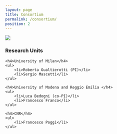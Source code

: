 ```yaml
---
layout: page
title: Consortium
permalink: /consortium/
position: 2
---
```


<style type="text/css">
    .university-logos {
        height: auto;
        margin-left: auto;
        margin-right: auto;
    }   
        
    .post-content {
        margin-left: auto; 
        margin-right: auto;
        text-align: justify;
    }   

    .research-units {
        width: 550px;
        margin-left: auto;
        margin-right: auto;
    }

    .post-content h3 {
        color: #0072B5;
        text-align: justify;
    }

    article header {
        margin-bottom: 0px;
    }
</style>

<div class="university-logos">
    <img class="uni-logos" id="uni-logos" src="/assets/images/university_logos.jpg">
</div>

<div class="research-units">
    <h3>Research Units</h3>

    <h4>University of Milan</h4>
    <ul>
        <li>Roberta Gualtierotti (PI)</li>
        <li>Sergio Mascetti</li>
    </ul>

    <h4>University of Modena and Reggio Emilia </h4>
    <ul>
        <li>Luca Bedogni (co-PI)</li>
        <li>Francesco Franco</li>
    </ul>

    <h4>CNR</h4>
    <ul>
        <li>Francesco Poggi</li>
    </ul>
<!--
    <h3>Work Packages & Project Development</h3>
    <ul>
        <li>WP1. Requirements & Modeling [UniMoRe (lead), UniPi, UniBo]</li>
        <li>WP2. Digital Twin Middleware [UniBo (lead), UniMoRe, UniPi]</li>
        <li>WP3. Digital Twin Infrastructure Management & Orchestration [UniPi (lead), UniMoRe, UniBo]</li>
        <li>WP4. Integration & Validation [UniMoRe (lead), UniBo, UniPiI]</li>
    </ul>
-->
</div>
